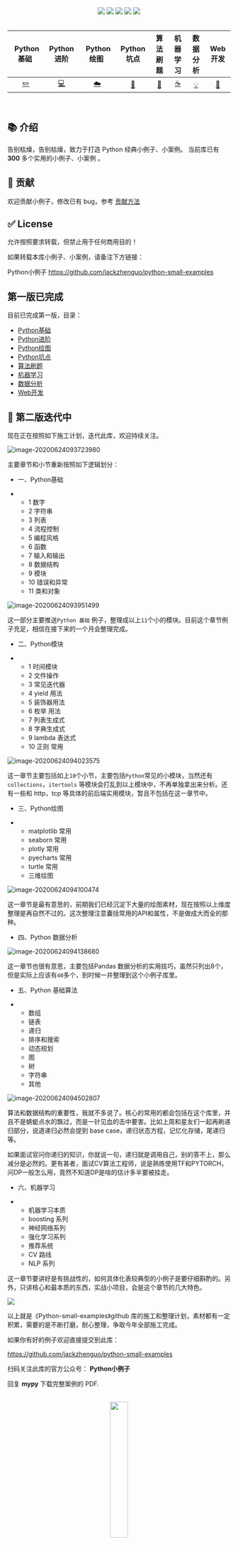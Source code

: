 <div align="center">
<img src="https://img.shields.io/badge/%E6%8E%92%E5%90%8D-98-brightgreen">
<img src="https://img.shields.io/badge/Python-%E5%B0%8F%E4%BE%8B%E5%AD%90-brightgreen">
<img src="https://img.shields.io/badge/Python-%E6%95%B0%E6%8D%AE%E5%88%86%E6%9E%90-blue">
<img src="https://img.shields.io/badge/Python-%E7%AE%97%E6%B3%95-orange">
<img src="https://img.shields.io/badge/%E5%85%AC%E4%BC%97%E5%8F%B7-Python%E5%B0%8F%E4%BE%8B%E5%AD%90-green">
</div>
<br>

| &nbsp;Python基础&nbsp; | Python进阶 | &nbsp;Python绘图&nbsp;|Python坑点| 算法刷题|机器学习|         数据分析|Web开发|
| :---: | :----: | :---: | :----: | :----: | :----: | :----: | :----: |
| [:pencil2:](./Python基础/Python基础.md) | [:computer:](./Python进阶/Python进阶.md) | [:cloud:](./Python绘图/Python绘图.md) | [:art:](./Python坑点/Python坑点.md) | [:floppy_disk:](./算法刷题/算法刷题.md) |[:coffee:](./机器学习/机器学习入门前.md)| [:bulb:](./数据分析/数据分析.md) |[:wrench:](./Web开发/Web开发.md)|

<br>

## 📚 介绍

告别枯燥，告别枯燥，致力于打造 Python 经典小例子、小案例。 当前库已有 **300** 多个实用的小例子、小案例 。

## 🤝 贡献

欢迎贡献小例子，修改已有 bug，参考  [贡献方法](./contributing.md) 


## ✅ License

允许按照要求转载，但禁止用于任何商用目的！

如果转载本库小例子、小案例，请备注下方链接：

Python小例子 https://github.com/jackzhenguo/python-small-examples

## 第一版已完成

目前已完成第一版，目录：

- [Python基础](./Python基础/Python基础.md)
- [Python进阶](./Python进阶/Python进阶.md)
- [Python绘图](./Python绘图/Python绘图.md)
- [Python坑点](./Python坑点/Python坑点.md)
- [算法刷题](./算法刷题/算法刷题.md)
- [机器学习](./机器学习/机器学习入门前.md)
- [数据分析](./数据分析/数据分析.md)
- [Web开发](./Web开发/Web开发.md)


## 🔨 第二版迭代中

现在正在按照如下施工计划，迭代此库，欢迎持续关注。

![image-20200624093723980](./img/image-20200624093723980.png)

主要章节和小节重新按照如下逻辑划分：

- 一、Python基础

- - 1 数字
  - 2 字符串
  - 3 列表
  - 4 流程控制
  - 5 编程风格
  - 6 函数
  - 7 输入和输出
  - 8 数据结构
  - 9 模块
  - 10 错误和异常
  - 11 类和对象

![image-20200624093951499](./img/image-20200624093951499.png)

这一部分主要推送`Python 基础` 例子，整理成以上`11`个小的模块。目前这个章节例子充足，相信在接下来的一个月会整理完成。

- 二、Python模块

- - 1 时间模块
  - 2 文件操作
  - 3 常见迭代器
  - 4 yield 用法
  - 5 装饰器用法
  - 6 枚举 用法
  - 7 列表生成式
  - 8 字典生成式
  - 9 lambda 表达式
  - 10 正则 常用

![image-20200624094023575](./img/image-20200624094023575.png)

这一章节主要包括如上`10`个小节，主要包括`Python`常见的小模块，当然还有`collections`，`itertools` 等模块会打乱到以上模块中，不再单独拿出来分析。还有一些和 http，tcp 等具体的前后端实用模块，暂且不包括在这一章节中。

- 三、Python绘图

- - matplotlib 常用
  - seaborn 常用
  - plotly 常用
  - pyecharts 常用
  - turtle 常用
  - 三维绘图

![image-20200624094100474](./img/image-20200624094100474.png)

这一章节是最有意思的，前期我们已经沉淀下大量的绘图素材，现在按照以上维度整理是再自然不过的。这次整理注意囊括常用的API和属性，不是做成大而全的那种。

- 四、Python 数据分析

![image-20200624094138680](./img/image-20200624094138680.png)

这一章节也很有意思，主要包括Pandas 数据分析的实用技巧，虽然只列出8个，但是实际上应该有`40`多个，到时候一并整理到这个小例子库里。

- 五、Python 基础算法

- - 数组
  - 链表
  - 递归
  - 排序和搜索
  - 动态规划
  - 图
  - 树
  - 字符串
  - 其他

![image-20200624094502807](./img/image-20200624094502807.png)

算法和数据结构的重要性，我就不多说了。核心的常用的都会包括在这个库里，并且不是蜻蜓点水的飘过，而是一针见血的击中要害。比如上周和星友们一起再刷递归部分，说道递归必然会提到 base case，递归状态方程，记忆化存储，尾递归等。

如果面试官问你递归的知识，你就说一句，递归就是调用自己，别的答不上，那么减分是必然的。更有甚者，面试CV算法工程师，说是熟练使用TF和PYTORCH，问DP一般怎么用，竟然不知道DP是啥的估计多半要被挂走。

- 六、机器学习

- - 机器学习本质
  - boosting 系列
  - 神经网络系列
  - 强化学习系列
  - 推荐系统
  - CV 路线
  - NLP 系列

这一章节要讲好是有挑战性的，如何具体化表较典型的小例子是要仔细斟酌的。另外，只讲核心和最本质的东西，实战小项目，会是这个章节的几大特色。

![](./img/image-20200624094538105.png)

以上就是《Python-small-examples》github 库的施工和整理计划，素材都有一定积累，需要的是不断打磨，耐心整理，争取今年全部施工完成。

如果你有好的例子欢迎直接提交到此库：

https://github.com/jackzhenguo/python-small-examples


扫码关注此库的官方公众号： **Python小例子** 

回复 **mypy** 下载完整案例的 PDF.  

<br>

<div align="center">
    <img src="img/Python小例子.jpg" width="28%"/>
</div>

<br>